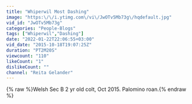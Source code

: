 ```yaml
---
title: "Whiperwil Most Dashing"
image: "https:\/\/i.ytimg.com\/vi\/JwOTv5Mb73g\/hqdefault.jpg"
vid_id: "JwOTv5Mb73g"
categories: "People-Blogs"
tags: ["Whiperwil","Dashing"]
date: "2022-01-22T22:06:55+03:00"
vid_date: "2015-10-18T19:07:25Z"
duration: "PT2M20S"
viewcount: "110"
likeCount: "1"
dislikeCount: ""
channel: "Reita Gelander"
---
```

{% raw %}Welsh Sec B 2 yr old colt, Oct 2015. Palomino roan.{% endraw %}

